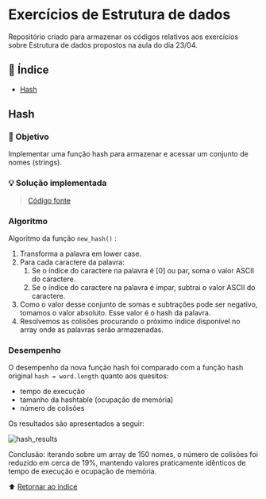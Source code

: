 # Exercícios de Estrutura de dados

Repositório criado para armazenar os códigos relativos aos exercícios sobre Estrutura de dados propostos na aula do dia 23/04.

## :open_book: Índice
* [Hash](#hash)

## Hash

### :dart: Objetivo
Implementar uma função hash para armazenar e acessar um conjunto de nomes (strings).

### :bulb: Solução implementada

>[Código fonte](https://github.com/beatrizmakowski/Luiza-Code-4ed/blob/main/estrutura-de-dados/hash.js)

### Algoritmo
Algoritmo da função ``new_hash()`` :
1. Transforma a palavra em lower case.
2. Para cada caractere da palavra:
    1. Se o índice do caractere na palavra é [0] ou par, soma o valor ASCII do caractere.
    2. Se o índice do caractere na palavra é ímpar, subtrai o valor ASCII do caractere.
3. Como o valor desse conjunto de somas e subtrações pode ser negativo, tomamos o valor absoluto. Esse valor é o hash da palavra.
4. Resolvemos as colisões procurando o próximo índice disponível no array onde as palavras serão armazenadas.
### Desempenho
O desempenho da nova função hash foi comparado com a função hash original ``hash = word.length`` quanto aos quesitos:
* tempo de execução
* tamanho da hashtable (ocupação de memória)
* número de colisões

Os resultados são apresentados a seguir:

![hash_results](https://user-images.githubusercontent.com/86008015/165553790-99b14033-a695-4059-90c0-90438f79bd84.PNG)

Conclusão: iterando sobre um array de 150 nomes, o número de colisões foi reduzido em cerca de 19%, mantendo valores praticamente idênticos de tempo de execução e ocupação de memória.

⬆️ [Retornar ao índice](#open_book-índice)
